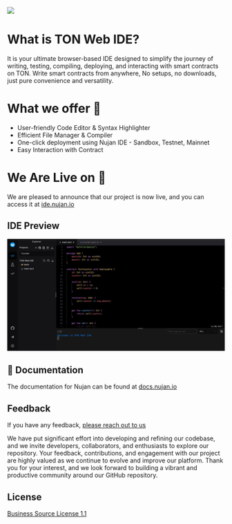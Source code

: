 ![](https://res.cloudinary.com/don6qaqms/image/upload/v1696056044/k8w16co4k2nsjsrn7sup.jpg)

# What is TON Web IDE?

It is your ultimate browser-based IDE designed to simplify the journey of writing, testing, compiling, deploying, and interacting with smart contracts on TON. Write smart contracts from anywhere, No setups, no downloads, just pure convenience and versatility.

# What we offer 🤝

- User-friendly Code Editor & Syntax Highlighter
- Efficient File Manager & Compiler
- One-click deployment using Nujan IDE - Sandbox, Testnet, Mainnet
- Easy Interaction with Contract

# We Are Live on 🤩

We are pleased to announce that our project is now live, and you can access it at [ide.nujan.io](https://ide.nujan.io/)

## IDE Preview

![IDE Preview](/images/screenshot.jpg)

## 📖 Documentation

The documentation for Nujan can be found at [docs.nujan.io](https://docs.nujan.io/)

## Feedback

If you have any feedback, [please reach out to us](https://docs.google.com/forms/d/e/1FAIpQLScrneLuw7qST4FhgEEdUK3c2wXBTn0WmiTBZyMOMi_xnXvRDA/viewform)

We have put significant effort into developing and refining our codebase, and we invite developers, collaborators, and enthusiasts to explore our repository. Your feedback, contributions, and engagement with our project are highly valued as we continue to evolve and improve our platform. Thank you for your interest, and we look forward to building a vibrant and productive community around our GitHub repository.

## License

[Business Source License 1.1](https://github.com/rahulyadav-57/ton-ide/blob/main/LICENSE)
